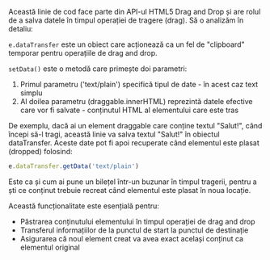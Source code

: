 Această linie de cod face parte din API-ul HTML5 Drag and Drop și are rolul de a salva datele în timpul operației de tragere (drag). Să o analizăm în detaliu:

`e.dataTransfer` este un obiect care acționează ca un fel de "clipboard" temporar pentru operațiile de drag and drop. 

`setData()` este o metodă care primește doi parametri:
1. Primul parametru ('text/plain') specifică tipul de date - în acest caz text simplu
2. Al doilea parametru (draggable.innerHTML) reprezintă datele efective care vor fi salvate - conținutul HTML al elementului care este tras

De exemplu, dacă ai un element draggable care conține textul "Salut!", când începi să-l tragi, această linie va salva textul "Salut!" în obiectul dataTransfer. Aceste date pot fi apoi recuperate când elementul este plasat (dropped) folosind:
```javascript
e.dataTransfer.getData('text/plain')
```

Este ca și cum ai pune un bilețel într-un buzunar în timpul tragerii, pentru a ști ce conținut trebuie recreat când elementul este plasat în noua locație.

Această funcționalitate este esențială pentru:
- Păstrarea conținutului elementului în timpul operației de drag and drop
- Transferul informațiilor de la punctul de start la punctul de destinație
- Asigurarea că noul element creat va avea exact același conținut ca elementul original
